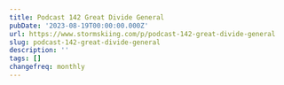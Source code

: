 ```yaml
---
title: Podcast 142 Great Divide General
pubDate: '2023-08-19T00:00:00.000Z'
url: https://www.stormskiing.com/p/podcast-142-great-divide-general
slug: podcast-142-great-divide-general
description: ''
tags: []
changefreq: monthly
---
```


<!-- Add post content below -->
